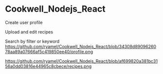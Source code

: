 # Cookwell_Nodejs_React

Create user profile

Upload and edit recipes

Search by filter or keyword
https://github.com/ryamel/Cookwell_Nodejs_React/blob/34308d8909626078aa89a07666af5c419850ee40/profile.png

https://github.com/ryamel/Cookwell_Nodejs_React/blob/af699820a381bc3156a0dd03816e44965c8cbece/recipes.png
